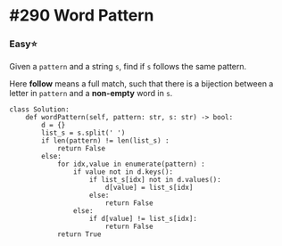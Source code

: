 # \#290 Word Pattern

### Easy:star:

Given a `pattern` and a string `s`, find if `s` follows the same pattern.

Here **follow** means a full match, such that there is a bijection between a letter in `pattern` and a **non-empty** word in `s`.

```text
class Solution:
    def wordPattern(self, pattern: str, s: str) -> bool:
        d = {}
        list_s = s.split(' ')
        if len(pattern) != len(list_s) :
            return False
        else:
            for idx,value in enumerate(pattern) :
                if value not in d.keys():
                    if list_s[idx] not in d.values():
                        d[value] = list_s[idx]
                    else:
                        return False
                else:
                    if d[value] != list_s[idx]:
                        return False
            return True
```



